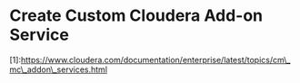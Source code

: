 # Create Custom Cloudera Add-on Service

\[1\]:https://www.cloudera.com/documentation/enterprise/latest/topics/cm\_mc\_addon\_services.html



